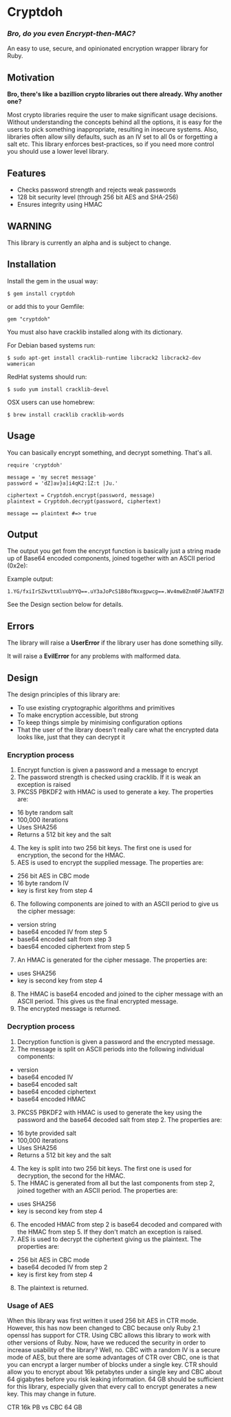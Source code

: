 # Cryptdoh

### *Bro, do you even Encrypt-then-MAC?*

An easy to use, secure, and opinionated encryption wrapper library for Ruby.

## Motivation

**Bro, there's like a bazillion crypto libraries out there already. Why another one?**

Most crypto libraries require the user to make significant usage decisions. Without understanding the concepts behind all the options, it is easy for the users to pick something inappropriate, resulting in insecure systems. Also, libraries often allow silly defaults, such as an IV set to all 0s or forgetting a salt etc. This library enforces best-practices, so if you need more control you should use a lower level library.

## Features

* Checks password strength and rejects weak passwords
* 128 bit security level (through 256 bit AES and SHA-256)
* Ensures integrity using HMAC

## WARNING

This library is currently an alpha and is subject to change. 

## Installation

Install the gem in the usual way:

    $ gem install cryptdoh

or add this to your Gemfile:

    gem "cryptdoh"

You must also have cracklib installed along with its dictionary.

For Debian based systems run:

    $ sudo apt-get install cracklib-runtime libcrack2 libcrack2-dev wamerican

RedHat systems should run:

    $ sudo yum install cracklib-devel

OSX users can use homebrew:

    $ brew install cracklib cracklib-words

## Usage

You can basically encrypt something, and decrypt something. That's all.

    require 'cryptdoh'

    message = 'my secret message'
    password = 'dZ]av}a]i4qK2:1Z:t |Ju.'

    ciphertext = Cryptdoh.encrypt(password, message)
    plaintext = Cryptdoh.decrypt(password, ciphertext)

    message == plaintext #=> true

## Output

The output you get from the encrypt function is basically just a string made up of Base64 encoded components, joined together with an ASCII period (0x2e):

Example output:

    1.YG/fxiIrSZkvttXluubYYQ==.uY3aJoPcS1B8ofNxxgpwcg==.Wv4mw8Znm0FJAwNTFZhZmRs=.xAVyf0rzeCqgtNuTDDBQ7xbmBafG+mGxyH7KhH/BIRo=

See the Design section below for details.

## Errors

The library will raise a **UserError** if the library user has done something silly.

It will raise a **EvilError** for any problems with malformed data.

## Design

The design principles of this library are:

* To use existing cryptographic algorithms and primitives
* To make encryption accessible, but strong
* To keep things simple by minimising configuration options
* That the user of the library doesn't really care what the encrypted data looks like, just that they can decrypt it

### Encryption process

1. Encrypt function is given a password and a message to encrypt
2. The password strength is checked using cracklib. If it is weak an exception is raised
3. PKCS5 PBKDF2 with HMAC is used to generate a key. The properties are:
  * 16 byte random salt
  * 100,000 iterations
  * Uses SHA256
  * Returns a 512 bit key and the salt
4. The key is split into two 256 bit keys. The first one is used for encryption, the second for the HMAC.
5. AES is used to encrypt the supplied message. The properties are:
  * 256 bit AES in CBC mode
  * 16 byte random IV
  * key is first key from step 4
6. The following components are joined to with an ASCII period to give us the cipher message:
  * version string
  * base64 encoded IV from step 5
  * base64 encoded salt from step 3
  * baes64 encoded ciphertext from step 5
7. An HMAC is generated for the cipher message. The properties are:
  * uses SHA256
  * key is second key from step 4
8. The HMAC is base64 encoded and joined to the cipher message with an ASCII period. This gives us the final encrypted message.
9. The encrypted message is returned.

### Decryption process

1. Decryption function is given a password and the encrypted message.
2. The message is split on ASCII periods into the following individual components:
  * version
  * base64 encoded IV
  * base64 encoded salt
  * base64 encoded ciphertext
  * base64 encoded HMAC
3. PKCS5 PBKDF2 with HMAC is used to generate the key using the password and the base64 decoded salt from step 2. The properties are:
  * 16 byte provided salt
  * 100,000 iterations
  * Uses SHA256
  * Returns a 512 bit key and the salt
4. The key is split into two 256 bit keys. The first one is used for decryption, the second for the HMAC.
5. The HMAC is generated from all but the last components from step 2, joined together with an ASCII period. The properties are:
  * uses SHA256
  * key is second key from step 4
6. The encoded HMAC from step 2 is base64 decoded and compared with the HMAC from step 5. If they don't match an exception is raised.
7. AES is used to decrypt the ciphertext giving us the plaintext. The properties are:
  * 256 bit AES in CBC mode
  * base64 decoded IV from step 2
  * key is first key from step 4
8. The plaintext is returned.

### Usage of AES

When this library was first written it used 256 bit AES in CTR mode. However, this has now been changed to CBC because only Ruby 2.1 openssl has support for CTR. Using CBC allows this library to work with other versions of Ruby. Now, have we reduced the security in order to increase usability of the library? Well, no. CBC with a random IV is a secure mode of AES, but there are some advantages of CTR over CBC, one is that you can encrypt a larger number of blocks under a single key. CTR should allow you to encrypt about 16k petabytes under a single key and CBC about 64 gigabytes before you risk leaking information. 64 GB should be sufficient for this library, especially given that every call to encrypt generates a new key. This may change in future.

CTR 16k PB vs CBC 64 GB
